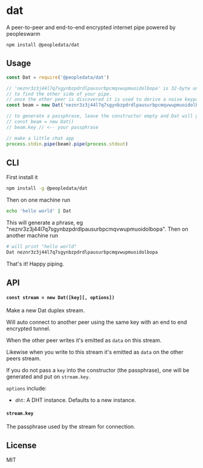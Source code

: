 # dat
A peer-to-peer and end-to-end encrypted internet pipe powered by peopleswarm


```
npm install @peopledata/dat
```

## Usage

``` js
const Dat = require('@peopledata/dat')

// 'neznr3z3j44l7q7sgynbzpdrdlpausurbpcmqvwupmuoidolbopa' is 32-byte unique passphrase
// to find the other side of your pipe.
// once the other peer is discovered it is used to derive a noise keypair as well.
const beam = new Dat('neznr3z3j44l7q7sgynbzpdrdlpausurbpcmqvwupmuoidolbopa')

// to generate a passphrase, leave the constructor empty and Dat will generate one for you
// const beam = new Dat()
// beam.key // <-- your passphrase

// make a little chat app
process.stdin.pipe(beam).pipe(process.stdout)
```

## CLI

First install it

```sh
npm install -g @peopledata/dat
```

Then on one machine run

```sh
echo 'hello world' | Dat
```

This will generate a phrase, eg "neznr3z3j44l7q7sgynbzpdrdlpausurbpcmqvwupmuoidolbopa". Then on another machine run

```sh
# will print "hello world"
Dat neznr3z3j44l7q7sgynbzpdrdlpausurbpcmqvwupmuoidolbopa
```

That's it! Happy piping.

## API

#### `const stream = new Dat([key][, options])`

Make a new Dat duplex stream.
 
Will auto connect to another peer using the same key with an end to end encrypted tunnel.

When the other peer writes it's emitted as `data` on this stream.

Likewise when you write to this stream it's emitted as `data` on the other peers stream.

If you do not pass a `key` into the constructor (the passphrase), one will be generated and put on `stream.key`.

`options` include:

- `dht`: A DHT instance. Defaults to a new instance.

#### `stream.key`

The passphrase used by the stream for connection.

## License

MIT